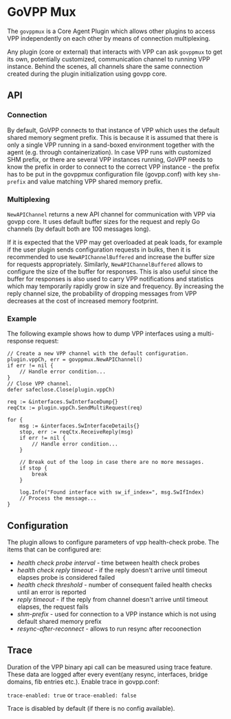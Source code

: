 # GoVPP Mux

The `govppmux` is a Core Agent Plugin which allows other plugins to access VPP
independently on each other by means of connection multiplexing.

Any plugin (core or external) that interacts with VPP can ask `govppmux`
to get its own, potentially customized, communication channel to running VPP instance.
Behind the scenes, all channels share the same connection created during the plugin
initialization using govpp core.

## API

### Connection

By default, GoVPP connects to that instance of VPP which uses the default shared memory segment prefix. 
This is because it is assumed that there is only a single VPP running in a sand-boxed environment 
together with the agent (e.g. through containerization). In case VPP runs with customized SHM prefix,
or there are several VPP instances running, GoVPP needs to know the prefix in order to connect to the 
correct VPP instance - the prefix has to be put in the govppmux configuration file (govpp.conf) with 
key `shm-prefix` and value matching VPP shared memory prefix.

### Multiplexing

`NewAPIChannel` returns a new API channel for communication with VPP via govpp core.
It uses default buffer sizes for the request and reply Go channels (by default both are 100 messages long).

If it is expected that the VPP may get overloaded at peak loads, for example if the user plugin
sends configuration requests in bulks, then it is recommended to use `NewAPIChannelBuffered`
and increase the buffer size for requests appropriately. Similarly, `NewAPIChannelBuffered` allows
to configure the size of the buffer for responses. This is also useful since the buffer for responses
is also used to carry VPP notifications and statistics which may temporarily rapidly grow in size
and frequency. By increasing the reply channel size, the probability of dropping messages from VPP
decreases at the cost of increased memory footprint.

### Example 

The following example shows how to dump VPP interfaces using a multi-response request:
```
// Create a new VPP channel with the default configuration.
plugin.vppCh, err = govppmux.NewAPIChannel()
if err != nil {
    // Handle error condition...
}
// Close VPP channel.
defer safeclose.Close(plugin.vppCh)

req := &interfaces.SwInterfaceDump{}
reqCtx := plugin.vppCh.SendMultiRequest(req)

for {
    msg := &interfaces.SwInterfaceDetails{}
    stop, err := reqCtx.ReceiveReply(msg)
    if err != nil {
        // Handle error condition...
    }

    // Break out of the loop in case there are no more messages.
    if stop {
        break
    }

    log.Info("Found interface with sw_if_index=", msg.SwIfIndex)
    // Process the message...
}

```

## Configuration

The plugin allows to configure parameters of vpp health-check probe.
The items that can be configured are:
- *health check probe interval* - time between health check probes
- *health check reply timeout* - if the reply doesn't arrive until timeout
elapses probe is considered failed
- *health check threshold* - number of consequent failed health checks
until an error is reported
- *reply timeout* - if the reply from channel doesn't arrive until timeout
elapses, the request fails
- *shm-prefix* - used for connection to a VPP instance which is not using 
default shared memory prefix
- *resync-after-reconnect* - allows to run resync after recoonection

## Trace
 
Duration of the VPP binary api call can be measured using trace feature. These data are logged after 
every event(any resync, interfaces, bridge domains, fib entries etc.). Enable trace in govpp.conf: 
 
`trace-enabled: true` or  `trace-enabled: false`
  
Trace is disabled by default (if there is no config available). 